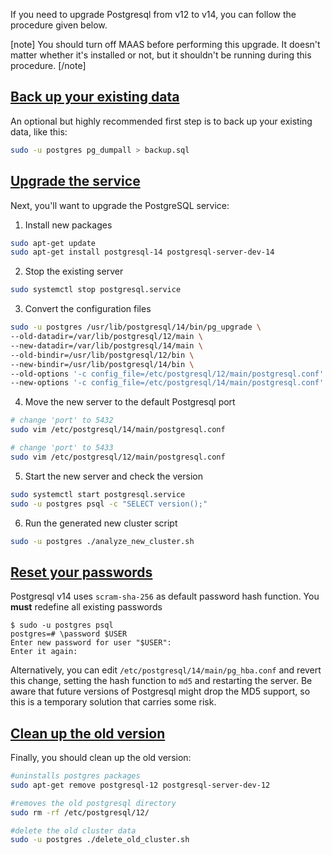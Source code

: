 <!-- "Upgrading PostgreSQL 12 to verion 14" -->
If you need to upgrade Postgresql from v12 to v14, you can follow the procedure given below.

[note]
You should turn off MAAS before performing this upgrade.  It doesn't matter whether it's installed or not, but it shouldn't be running during this procedure.
[/note]

<a href="#heading--back-up-your-existing-data"><h2 id="heading--back-up-your-existing-data">Back up your existing data</h2></a>

An optional but highly recommended first step is to back up your existing data, like this:

```bash
sudo -u postgres pg_dumpall > backup.sql
```

<a href="#heading--upgrade-the-service"><h2 id="heading--upgrade-the-service">Upgrade the service</h2></a>

Next, you'll want to upgrade the PostgreSQL service:

1. Install new packages

```bash
sudo apt-get update
sudo apt-get install postgresql-14 postgresql-server-dev-14
```

2. Stop the existing server

```bash
sudo systemctl stop postgresql.service
```

3. Convert the configuration files

```bash
sudo -u postgres /usr/lib/postgresql/14/bin/pg_upgrade \
--old-datadir=/var/lib/postgresql/12/main \
--new-datadir=/var/lib/postgresql/14/main \
--old-bindir=/usr/lib/postgresql/12/bin \
--new-bindir=/usr/lib/postgresql/14/bin \
--old-options '-c config_file=/etc/postgresql/12/main/postgresql.conf' \
--new-options '-c config_file=/etc/postgresql/14/main/postgresql.conf'
```

4. Move the new server to the default Postgresql port

```bash
# change 'port' to 5432
sudo vim /etc/postgresql/14/main/postgresql.conf

# change 'port' to 5433
sudo vim /etc/postgresql/12/main/postgresql.conf
```

5. Start the new server and check the version

```bash
sudo systemctl start postgresql.service
sudo -u postgres psql -c "SELECT version();"
```

6. Run the generated new cluster script

```bash
sudo -u postgres ./analyze_new_cluster.sh
```

<a href="#heading--reset-your-passwords"><h2 id="heading--reset-your-passwords">Reset your passwords</h2></a>

Postgresql v14 uses `scram-sha-256` as default password hash function. You **must** redefine all existing passwords

```plain
$ sudo -u postgres psql
postgres=# \password $USER
Enter new password for user "$USER": 
Enter it again: 
```

Alternatively, you can edit `/etc/postgresql/14/main/pg_hba.conf` and revert this change, setting the hash function to `md5` and restarting the server. Be aware that future versions of Postgresql might drop the MD5 support, so this is a temporary solution that carries some risk.

<a href="#heading--clean-up-the-old-version"><h2 id="heading--clean-up-the-old-version">Clean up the old version</h2></a>

Finally, you should clean up the old version:

```bash
#uninstalls postgres packages
sudo apt-get remove postgresql-12 postgresql-server-dev-12

#removes the old postgresql directory
sudo rm -rf /etc/postgresql/12/

#delete the old cluster data
sudo -u postgres ./delete_old_cluster.sh
```

